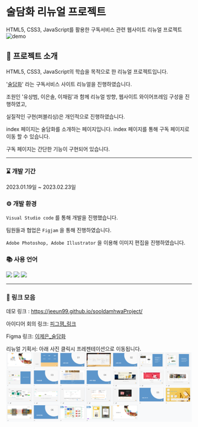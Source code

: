 # 술담화 리뉴얼 프로젝트

HTML5, CSS3, JavaScript를 활용한 구독서비스 관련 웹사이트 리뉴얼 프로젝트
<img src='https://github.com/jeeun99/sooldamhwaProject/blob/master/img/mockup.jpg?raw=true' alt='demo' />

## 🙋 프로젝트 소개

HTML5, CSS3, JavaScript의 학습을 목적으로 한 리뉴얼 프로젝트입니다.

'[술담화](https://www.sooldamhwa.com/)' 라는 구독서비스 사이트 리뉴얼을 진행하였습니다.

조원인 '유상범, 이은솔, 이채림'과 함께 리뉴얼 방향, 웹사이트 와이어프레임 구성을 진행하였고,

실질적인 구현(퍼블리싱)은 개인적으로 진행하였습니다.

index 페이지는 술담화를 소개하는 페이지입니다. index 페이지를 통해 구독 페이지로 이동 할 수 있습니다.

구독 페이지는 간단한 기능이 구현되어 있습니다.

---

### ⌛ 개발 기간

2023.01.19일 ~ 2023.02.23일

### ⚙ 개발 환경

`Visual Studio code` 를 통해 개발을 진행했습니다.

팀원들과 협업은 `Figjam` 을 통해 진행하였습니다.

`Adobe Photoshop, Adobe Illustrator` 을 이용해 이미지 편집을 진행하였습니다.

### 📚 사용 언어

<img src="https://img.shields.io/badge/HTML5-E34F26?style=flat&logo=HTML5&logoColor=white"/>
<img src="https://img.shields.io/badge/CSS3-1572B6?style=flat&logo=CSS3&logoColor=white"/>
<img src="https://img.shields.io/badge/JavaScript-F7DF1E?style=flat&logo=JavaScript&logoColor=white"/>

---

### 🔗 링크 모음

데모 링크 : <https://jeeun99.github.io/sooldamhwaProject/>

아이디어 회의 링크: [피그잼\_링크](https://www.figma.com/file/YozkvhzSRsCPTOcm3J3be3/%EC%88%A0%EB%8B%B4%ED%99%94-%EB%A6%AC%EB%89%B4%EC%96%BC?node-id=0%3A1&t=t52fKBMXKchiX5u4-0)

Figma 링크: [이제은\_술담화](https://www.figma.com/file/QQoyohTwTnExhMq13soUvo/%EC%9D%B4%EC%A0%9C%EC%9D%80_%EC%88%A0%EB%8B%B4%ED%99%94?node-id=0%3A1)

리뉴얼 기획서: 아래 사진 클릭시 프레젠테이션으로 이동됩니다.
<a href="https://docs.google.com/presentation/d/1sk3Ztypy4TUWd38GX3Doyaa2wZbujd7dWG24v442WVY/edit#"><img src="pptimg.png"/></a>
